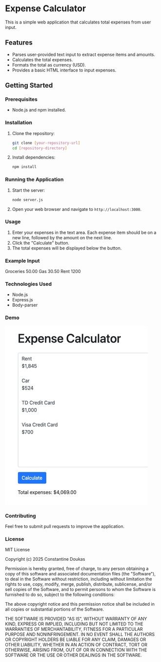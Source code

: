 # Expense Calculator

This is a simple web application that calculates total expenses from user input.

## Features

-   Parses user-provided text input to extract expense items and amounts.
-   Calculates the total expenses.
-   Formats the total as currency (USD).
-   Provides a basic HTML interface to input expenses.

## Getting Started

### Prerequisites

-   Node.js and npm installed.

### Installation

1.  Clone the repository:

    ```bash
    git clone [your-repository-url]
    cd [repository-directory]
    ```

2.  Install dependencies:

    ```bash
    npm install
    ```

### Running the Application

1.  Start the server:

    ```bash
    node server.js
    ```

2.  Open your web browser and navigate to `http://localhost:3000`.

### Usage

1.  Enter your expenses in the text area. Each expense item should be on a new line, followed by the amount on the next line.
2.  Click the "Calculate" button.
3.  The total expenses will be displayed below the button.

### Example Input

Groceries
50.00
Gas
30.50
Rent
1200

### Technologies Used

-   Node.js
-   Express.js
-   Body-parser

### Demo

![Screenshot-Expense-Calculator](/Screenshot-Expense-Calculator.png?raw=true "Expense Calculator")

### Contributing

Feel free to submit pull requests to improve the application.

### License

MIT License

Copyright (c) 2025 Constantine Doukas

Permission is hereby granted, free of charge, to any person obtaining a copy
of this software and associated documentation files (the "Software"), to deal
in the Software without restriction, including without limitation the rights
to use, copy, modify, merge, publish, distribute, sublicense, and/or sell
copies of the Software, and to permit persons to whom the Software is
furnished to do so, subject to the following conditions:

The above copyright notice and this permission notice shall be included in all
copies or substantial portions of the Software.

THE SOFTWARE IS PROVIDED "AS IS", WITHOUT WARRANTY OF ANY KIND, EXPRESS OR
IMPLIED, INCLUDING BUT NOT LIMITED TO THE WARRANTIES OF MERCHANTABILITY,
FITNESS FOR A PARTICULAR PURPOSE AND NONINFRINGEMENT. IN NO EVENT SHALL THE
AUTHORS OR COPYRIGHT HOLDERS BE LIABLE FOR ANY CLAIM, DAMAGES OR OTHER
LIABILITY, WHETHER IN AN ACTION OF CONTRACT, TORT OR OTHERWISE, ARISING FROM,
OUT OF OR IN CONNECTION WITH THE SOFTWARE OR THE USE OR OTHER DEALINGS IN THE
SOFTWARE.
